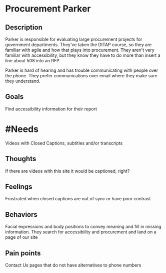 # Procurement Parker

## Description
Parker is responsible for evaluating large procurement projects for government departments. They've taken the DITAP course, so they are familiar with agile and how that plays into procurement. They aren't very familiar with accessibility, but they know they have to do more than insert a line about 508 into an RFP.

Parker is hard of hearing and has trouble communicating with people over the phone. They prefer communications over email where they make sure they understand. 

## Goals
Find accessibility information for their report

# #Needs
Videos with Closed Captions, subtitles and/or transcripts

## Thoughts
If there are videos with this site it would be captioned, right? 

## Feelings
Frustrated when closed captions are out of sync or have poor contrast

## Behaviors
Facial expressions and body positions to convey meaning and fill in missing information. They search for accessibility and procurement and land on a page of our site

## Pain points
Contact Us pages that do not have alternatives to phone numbers

